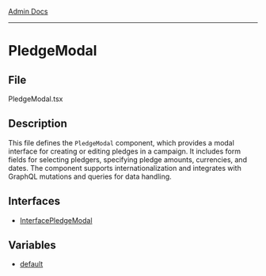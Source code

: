 [Admin Docs](/)

***

# PledgeModal

## File

PledgeModal.tsx

## Description

This file defines the `PledgeModal` component, which provides a modal interface for creating or editing pledges
             in a campaign. It includes form fields for selecting pledgers, specifying pledge amounts, currencies, and dates.
             The component supports internationalization and integrates with GraphQL mutations and queries for data handling.

## Interfaces

- [InterfacePledgeModal](PledgeModal/README/interfaces/InterfacePledgeModal-1.md)

## Variables

- [default](PledgeModal/README/variables/default-1.md)

